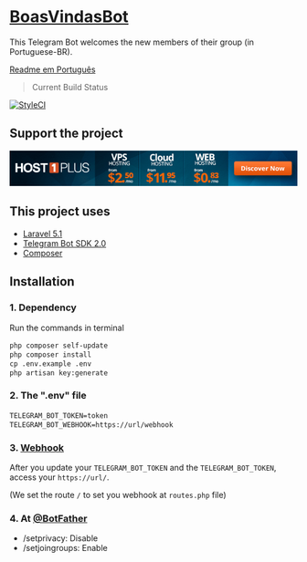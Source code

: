 # [BoasVindasBot](http://telegram.me/BoasVindas_bot)
This Telegram Bot welcomes the new members of their group (in Portuguese-BR).

[Readme em Português](https://github.com/JaoNoctus/BoasVindas_bot/blob/master/README-pt_BR.md)

> Current Build Status

[![StyleCI](https://styleci.io/repos/48139714/shield)](https://styleci.io/repos/48139714)

## Support the project
[![Support the project](host1plus.gif)](https://affiliates.host1plus.com/ref/jaonoctus/a3ee1c84.html)

## This project uses

- [Laravel 5.1](https://github.com/laravel/laravel/tree/5.1)
- [Telegram Bot SDK 2.0](https://github.com/irazasyed/telegram-bot-sdk)
- [Composer](https://getcomposer.org)

## Installation

### 1. Dependency
Run the commands in terminal

```shell
php composer self-update
php composer install
cp .env.example .env
php artisan key:generate
```

### 2. The ".env" file
```
TELEGRAM_BOT_TOKEN=token
TELEGRAM_BOT_WEBHOOK=https://url/webhook
```

### 3. [Webhook](https://core.telegram.org/bots/api#setwebhook)
After you update your `TELEGRAM_BOT_TOKEN` and the `TELEGRAM_BOT_TOKEN`, access your `https://url/`.

(We set the route `/` to set you webhook at `routes.php` file)

### 4. At [@BotFather](https://telegram.me/BotFather)
- /setprivacy: Disable
- /setjoingroups: Enable
